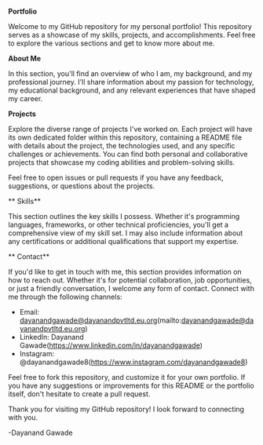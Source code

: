 **Portfolio**

Welcome to my GitHub repository for my personal portfolio! This repository serves as a showcase of my skills, projects, and accomplishments. Feel free to explore the various sections and get to know more about me.


**About Me**

In this section, you'll find an overview of who I am, my background, and my professional journey. I'll share information about my passion for technology, my educational background, and any relevant experiences that have shaped my career.

**Projects**

Explore the diverse range of projects I've worked on. Each project will have its own dedicated folder within this repository, containing a README file with details about the project, the technologies used, and any specific challenges or achievements. You can find both personal and collaborative projects that showcase my coding abilities and problem-solving skills.


Feel free to open issues or pull requests if you have any feedback, suggestions, or questions about the projects.

** Skills**

This section outlines the key skills I possess. Whether it's programming languages, frameworks, or other technical proficiencies, you'll get a comprehensive view of my skill set. I may also include information about any certifications or additional qualifications that support my expertise.

** Contact**

If you'd like to get in touch with me, this section provides information on how to reach out. Whether it's for potential collaboration, job opportunities, or just a friendly conversation, I welcome any form of contact. Connect with me through the following channels:

- Email: dayanandgawade@dayanandpvtltd.eu.org(mailto:dayanandgawade@dayanandpvtltd.eu.org)
- LinkedIn: Dayanand Gawade(https://www.linkedin.com/in/dayanandgawade)
- Instagram: @dayanandgawade8(https://www.instagram.com/dayanandgawade8)

Feel free to fork this repository, and customize it for your own portfolio. If you have any suggestions or improvements for this README or the portfolio itself, don't hesitate to create a pull request.

Thank you for visiting my GitHub repository! I look forward to connecting with you.



-Dayanand Gawade
